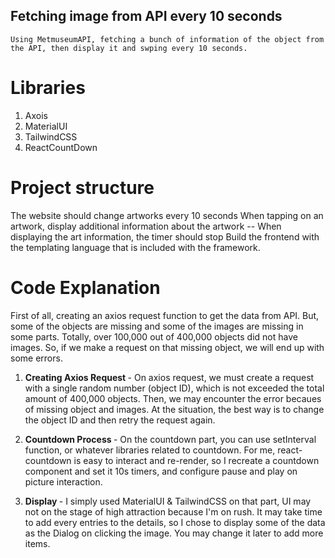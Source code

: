 ## Fetching image from API every 10 seconds
    Using MetmuseumAPI, fetching a bunch of information of the object from the API, then display it and swping every 10 seconds.

# Libraries
  1. Axois
  2. MaterialUI
  3. TailwindCSS
  4. ReactCountDown
  
# Project structure
  
The website should change artworks every 10 seconds
When tapping on an artwork, display additional information about the artwork -- When displaying the art information, the timer should stop
Build the frontend with the templating language that is included with the framework.
  
 # Code Explanation
  First of all, creating an axios request function to get the data from API. But, some of the objects are missing and some of the images are missing in some parts. Totally, over 100,000 out of 400,000 objects did not have images.
  So, if we make a request on that missing object, we will end up with some errors.
  
  1. <b> Creating Axios Request </b> -
      On axios request, we must create a request with a single random number (object ID), which is not exceeded the total amount of 400,000 objects. Then, we may encounter the error becaues of missing object and images. At the situation, the best way is to change the object ID and then retry the request again.
      
  3. <b> Countdown Process </b> -
  On the countdown part, you can use setInterval function, or whatever libraries related to countdown. For me, react-countdown is easy to interact and re-render, so I recreate a countdown component and set it 10s timers, and configure pause and play on picture interaction.
   
  4. <b> Display </b> - I simply used MaterialUI & TailwindCSS on that part, UI may not on the stage of high attraction because I'm on rush. It may take time to add every entries to  the details, so I chose to display some of the data as the Dialog on clicking the image. You may change it later to add more items.
  

